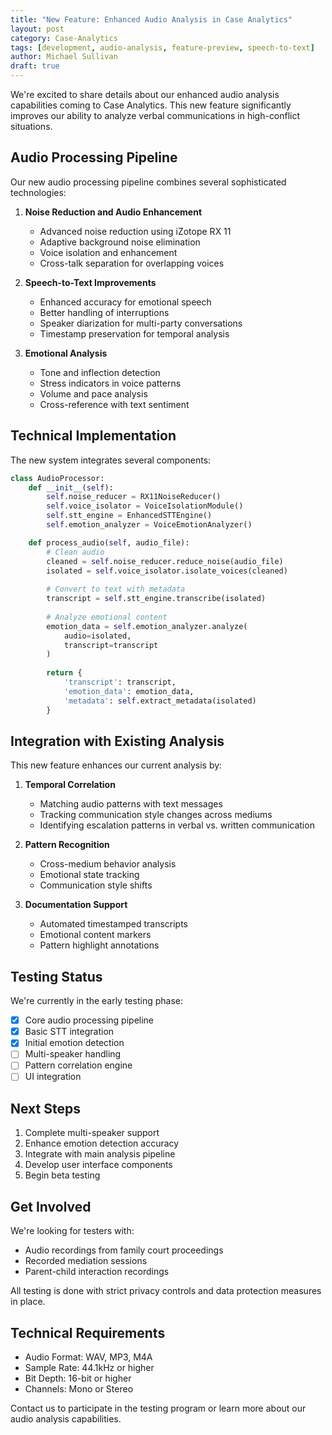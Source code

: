 ```yaml
---
title: "New Feature: Enhanced Audio Analysis in Case Analytics"
layout: post
category: Case-Analytics
tags: [development, audio-analysis, feature-preview, speech-to-text]
author: Michael Sullivan
draft: true
---
```


We're excited to share details about our enhanced audio analysis capabilities coming to Case Analytics. This new feature significantly improves our ability to analyze verbal communications in high-conflict situations.

<!--more-->

## Audio Processing Pipeline

Our new audio processing pipeline combines several sophisticated technologies:

1. **Noise Reduction and Audio Enhancement**
   - Advanced noise reduction using iZotope RX 11
   - Adaptive background noise elimination
   - Voice isolation and enhancement
   - Cross-talk separation for overlapping voices

2. **Speech-to-Text Improvements**
   - Enhanced accuracy for emotional speech
   - Better handling of interruptions
   - Speaker diarization for multi-party conversations
   - Timestamp preservation for temporal analysis

3. **Emotional Analysis**
   - Tone and inflection detection
   - Stress indicators in voice patterns
   - Volume and pace analysis
   - Cross-reference with text sentiment

## Technical Implementation

The new system integrates several components:

```python
class AudioProcessor:
    def __init__(self):
        self.noise_reducer = RX11NoiseReducer()
        self.voice_isolator = VoiceIsolationModule()
        self.stt_engine = EnhancedSTTEngine()
        self.emotion_analyzer = VoiceEmotionAnalyzer()

    def process_audio(self, audio_file):
        # Clean audio
        cleaned = self.noise_reducer.reduce_noise(audio_file)
        isolated = self.voice_isolator.isolate_voices(cleaned)
        
        # Convert to text with metadata
        transcript = self.stt_engine.transcribe(isolated)
        
        # Analyze emotional content
        emotion_data = self.emotion_analyzer.analyze(
            audio=isolated,
            transcript=transcript
        )
        
        return {
            'transcript': transcript,
            'emotion_data': emotion_data,
            'metadata': self.extract_metadata(isolated)
        }
```

## Integration with Existing Analysis

This new feature enhances our current analysis by:

1. **Temporal Correlation**
   - Matching audio patterns with text messages
   - Tracking communication style changes across mediums
   - Identifying escalation patterns in verbal vs. written communication

2. **Pattern Recognition**
   - Cross-medium behavior analysis
   - Emotional state tracking
   - Communication style shifts

3. **Documentation Support**
   - Automated timestamped transcripts
   - Emotional content markers
   - Pattern highlight annotations

## Testing Status

We're currently in the early testing phase:

- [x] Core audio processing pipeline
- [x] Basic STT integration
- [x] Initial emotion detection
- [ ] Multi-speaker handling
- [ ] Pattern correlation engine
- [ ] UI integration

## Next Steps

1. Complete multi-speaker support
2. Enhance emotion detection accuracy
3. Integrate with main analysis pipeline
4. Develop user interface components
5. Begin beta testing

## Get Involved

We're looking for testers with:
- Audio recordings from family court proceedings
- Recorded mediation sessions
- Parent-child interaction recordings

All testing is done with strict privacy controls and data protection measures in place.

## Technical Requirements

- Audio Format: WAV, MP3, M4A
- Sample Rate: 44.1kHz or higher
- Bit Depth: 16-bit or higher
- Channels: Mono or Stereo

Contact us to participate in the testing program or learn more about our audio analysis capabilities. 